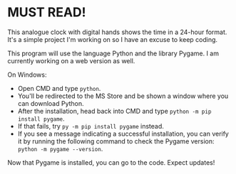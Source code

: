 # MUST READ!
This analogue clock with digital hands shows the time in a 24-hour format. It's a simple project I'm working on so I have an excuse to keep coding.

This program will use the language Python and the library Pygame. I am currently working on a web version as well.

On Windows:
- Open CMD and type `python`.
- You'll be redirected to the MS Store and be shown a window where you can download Python.
- After the installation, head back into CMD and type `python -m pip install pygame`.
- If that fails, try `py -m pip install pygame` instead.
- If you see a message indicating a successful installation, you can verify it by running the following command to check the Pygame version: `python -m pygame --version`.

Now that Pygame is installed, you can go to the code. Expect updates!

